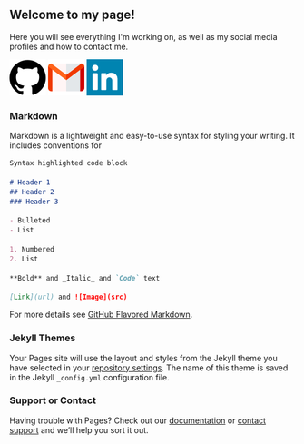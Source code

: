 ## Welcome to my page!

Here you will see everything I'm working on, as well as my social media profiles and how to contact me.

![Github Image](https://github.com/ConnorS98/ConnorS98.github.io/blob/master/images/Images/github.png?raw=true)    ![Gmail Image](https://github.com/ConnorS98/ConnorS98.github.io/blob/master/images/Images/gmail.png?raw=true) ![LinkedIn Image](https://github.com/ConnorS98/ConnorS98.github.io/blob/master/images/Images/linkedin.png?raw=true)


### Markdown

Markdown is a lightweight and easy-to-use syntax for styling your writing. It includes conventions for

```markdown
Syntax highlighted code block

# Header 1
## Header 2
### Header 3

- Bulleted
- List

1. Numbered
2. List

**Bold** and _Italic_ and `Code` text

[Link](url) and ![Image](src)
```

For more details see [GitHub Flavored Markdown](https://guides.github.com/features/mastering-markdown/).

### Jekyll Themes

Your Pages site will use the layout and styles from the Jekyll theme you have selected in your [repository settings](https://github.com/Fika-and-Lagom/fika-and-lagom.github.io/settings). The name of this theme is saved in the Jekyll `_config.yml` configuration file.

### Support or Contact

Having trouble with Pages? Check out our [documentation](https://docs.github.com/categories/github-pages-basics/) or [contact support](https://github.com/contact) and we’ll help you sort it out.
